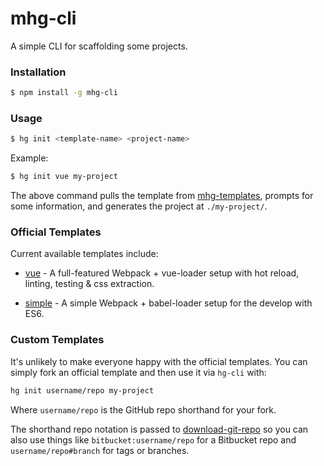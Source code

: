 # mhg-cli

A simple CLI for scaffolding some projects.

### Installation

``` bash
$ npm install -g mhg-cli
```

### Usage

``` bash
$ hg init <template-name> <project-name>
```

Example:

``` bash
$ hg init vue my-project
```

The above command pulls the template from [mhg-templates](https://github.com/hamger/mhg-templates), prompts for some information, and generates the project at `./my-project/`.

### Official Templates
Current available templates include:

- [vue](https://github.com/hamger/mhg-templates/tree/vue) - A full-featured Webpack + vue-loader setup with hot reload, linting, testing & css extraction.

- [simple](https://github.com/hamger/mhg-templates/tree/simple) - A simple Webpack + babel-loader setup for the develop with ES6.

### Custom Templates
It's unlikely to make everyone happy with the official templates. You can simply fork an official template and then use it via `hg-cli` with:

``` bash
hg init username/repo my-project
```

Where `username/repo` is the GitHub repo shorthand for your fork.

The shorthand repo notation is passed to [download-git-repo](https://github.com/flipxfx/download-git-repo) so you can also use things like `bitbucket:username/repo` for a Bitbucket repo and `username/repo#branch` for tags or branches.
